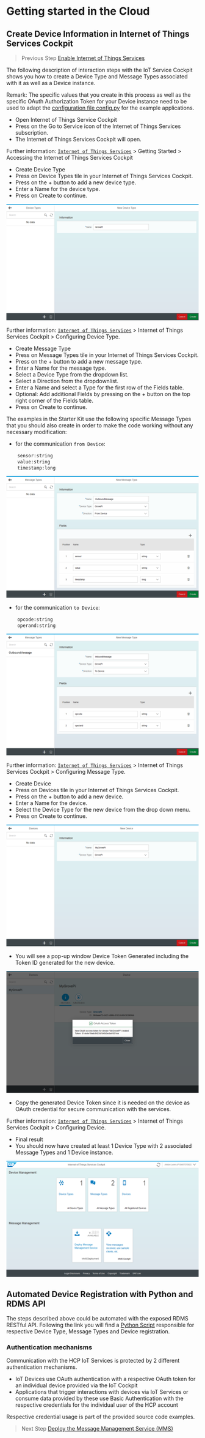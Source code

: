 # Getting started in the Cloud

## Create Device Information in Internet of Things Services Cockpit

>Previous Step [Enable Internet of Things Services](../service)

The following description of interaction steps with the IoT Service Cockpit
shows you how to create a Device Type and Message Types associated with it as well as a Device instance.

Remark: The specific values that you create in this process as well as the
specific OAuth Authorization Token for your Device instance need to be used to adapt
the [configuration file config.py](../../examples/python/iot-starterkit-for-desktop/template-config.py) for the example
applications.

* Open Internet of Things Service Cockpit
 * Press on the Go to Service icon of the Internet of Things Services subscription.
 * The Internet of Things Services Cockpit will open.
 
Further information: [`Internet of Things Services`](https://help.hana.ondemand.com/iot) > Getting Started > Accessing the Internet of Things Services Cockpit 


* Create Device Type
 * Press on Device Types tile in your Internet of Things Services Cockpit.
 * Press on the + button to add a new device type.
 * Enter a Name for the device type.
 * Press on Create to continue.

![IoT Cockpit - Device Type Example](../../../images/iot_cockpit_add_device_type.png?raw=true "IoT Cockpit - Device Type Example")

Further information: [`Internet of Things Services`](https://help.hana.ondemand.com/iot) > Internet of Things Services Cockpit > Configuring Device Type.


* Create Message Type
 * Press on Message Types tile in your Internet of Things Services Cockpit.
 * Press on the + button to add a new message type.
 * Enter a Name for the message type.
 * Select a Device Type from the dropdown list.
 * Select a Direction from the dropdownlist.
 * Enter a Name and select a Type for the first row of the Fields table.
 * Optional: Add additional Fields by pressing on the + button on the top right corner of the Fields table.
 * Press on Create to continue.

The examples in the Starter Kit use the following specific Message Types that you should also create in order to make the code working without any necessary modification:
* for the communication ```from Device```:
```
	sensor:string
	value:string
	timestamp:long
```

![IoT Cockpit - Outbound Message Type Example](../../../images/iot_cockpit_add_message_type_01.png?raw=true "IoT Cockpit - Outbound Message Type Example")

* for the communication ```to Device```:
```
	opcode:string
	operand:string
```

![IoT Cockpit - Inbound Message Example](../../../images/iot_cockpit_add_message_type_02.png?raw=true "IoT Cockpit - Inbound Message Example")

Further information: [`Internet of Things Services`](https://help.hana.ondemand.com/iot) > Internet of Things Services Cockpit > Configuring Message Type.


* Create Device
 * Press on Devices tile in your Internet of Things Services Cockpit.
 * Press on the + button to add a new device.
 * Enter a Name for the device.
 * Select the Device Type for the new device from the drop down menu.
 * Press on Create to continue.

![IoT Cockpit - Device Example](../../../images/iot_cockpit_add_device_01.png?raw=true "IoT Cockpit - Device Example")

 * You will see a pop-up window Device Token Generated including the Token ID generated for the new device.

![IoT Cockpit - OAuth Token Example](../../../images/iot_cockpit_add_device_02.png?raw=true "IoT Cockpit - OAuth Token Example")

 * Copy the generated Device Token since it is needed on the device as OAuth credential for secure communication with the services.

Further information: [`Internet of Things Services`](https://help.hana.ondemand.com/iot) > Internet of Things Services Cockpit > Configuring Device.

* Final result
 * You should now have created at least 1 Device Type with 2 associated Message Types and 1 Device instance.

![IoT Cockpit - Example Configuration](../../../images/iot_cockpit_02.png?raw=true "IoT Cockpit - Example Configuration")

## Automated Device Registration with Python and RDMS API

The steps described above could be automated with the exposed RDMS RESTful API. Following the link you will find a [Python Script](../../examples/python/device_registration_via_api) responsible for respective Device Type, Message Types and Device registration. 

### Authentication mechanisms
Communication with the HCP IoT Services is protected by 2 different authentication mechanisms.
* IoT Devices use OAuth authentication with a respective OAuth token for an individual device provided via the IoT Cockpit
* Applications that trigger interactions with devices via IoT Services or consume data provided by these use Basic Authentication with the respective credentials for the individual user of the HCP account

Respective credential usage is part of the provided source code examples.

>Next Step [Deploy the Message Management Service (MMS)](../mms)